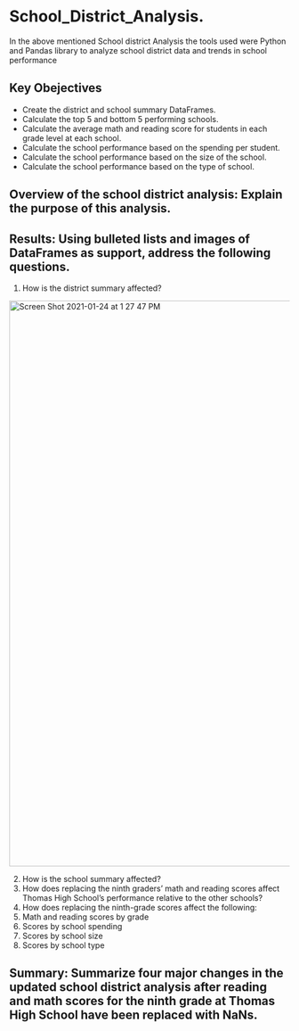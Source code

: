 # School_District_Analysis.
In the above mentioned School district Analysis the tools used were  Python and Pandas library to analyze school district data and trends in school performance
## Key Obejectives 
* Create the district and school summary DataFrames.
* Calculate the top 5 and bottom 5 performing schools.
* Calculate the average math and reading score for students in each grade level at each school.
* Calculate the school performance based on the spending per student.
* Calculate the school performance based on the size of the school.
* Calculate the school performance based on the type of school.

## Overview of the school district analysis: Explain the purpose of this analysis.

## Results: Using bulleted lists and images of DataFrames as support, address the following questions.

1. How is the district summary affected?


<img width="1015" alt="Screen Shot 2021-01-24 at 1 27 47 PM" src="https://user-images.githubusercontent.com/75267605/105640113-31248580-5e4a-11eb-998d-dbebcb9bdd8b.png">


2. How is the school summary affected?
3. How does replacing the ninth graders’ math and reading scores affect Thomas High School’s performance relative to the other schools?
4. How does replacing the ninth-grade scores affect the following:
5. Math and reading scores by grade
  1. Scores by school spending
  2. Scores by school size
  3. Scores by school type


## Summary: Summarize four major changes in the updated school district analysis after reading and math scores for the ninth grade at Thomas High School have been replaced with NaNs.


